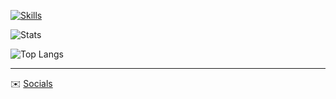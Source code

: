 <!--
**cc7623/cc7623** is a ✨ _special_ ✨ repository because its `README.md` (this file) appears on your GitHub profile.
Here are some ideas to get you started:
- 🔭 I’m currently working on ...
- 🌱 I’m currently learning ...
- 👯 I’m looking to collaborate on ...
- 🤔 I’m looking for help with ...
- 💬 Ask me about ...
- 📫 How to reach me: ...
- 😄 Pronouns: ...
- ⚡ Fun fact: ...
-->
<!--- [![my stats!](https://github-readme-stats.vercel.app/api?username=cc7623&show_icons=true&theme=github_dark)](https://github.com/anuraghazra/github-readme-stats) !--->
[![Skills](https://skillicons.dev/icons?i=html,css,js,jquery,python,linux,vscode&theme=dark)](https://skillicons.dev)

![Stats](https://github-readme-stats.vercel.app/api?username=cc7623&show_icons=true&theme=github_dark&rank_icon=github)

![Top Langs](https://github-readme-stats.vercel.app/api/top-langs/?username=cc7623&layout=compact&theme=github_dark)


***

✉️ [Socials](https://cc7623.bio.link/)
